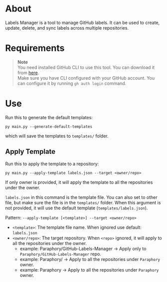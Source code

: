 ﻿# About

Labels Manager is a tool to manage GitHub labels. It can be used to create, update, delete, and sync labels across multiple repositories.

# Requirements

> **Note**  
> You need installed GitHub CLI to use this tool. You can download it from [here](https://cli.github.com/).  
> Make sure you have CLI configured with your GitHub account. You can configure it by running `gh auth login` command.

# Use

Run this to generate the default templates:

```shell
py main.py --generate-default-templates
```

which will save the templates to `templates/` folder.

## Apply Template

Run this to apply the template to a repository:

```shell
py main.py --apply-template labels.json --target <owner/repo>
```

If only owner is provided, it will apply the template to all the repositories under the owner.

`labels.json` in this command is the template file. You can also set to other file, but make sure the file is in the `templates/` folder. When this argument is not provided, it will use the default template (`templates/labels.json`).

Pattern: `--apply-template [<template>] --target <owner/repo>`

- `<template>`: The template file name. When ignored use default: `labels.json`
- `<owner/repo>`: The target repository. When `<repo>` ignored, it will apply to all the repositories under the owner.
  - example: Paraphory/GitHub-Labels-Manager    ->  Apply only to `Paraphory/GitHub-Labels-Manager` repo.
  - example: Paraphory/                         ->  Apply to all the repositories under `Paraphory` owner.
  - example: Paraphory                          ->  Apply to all the repositories under `Paraphory` owner.


